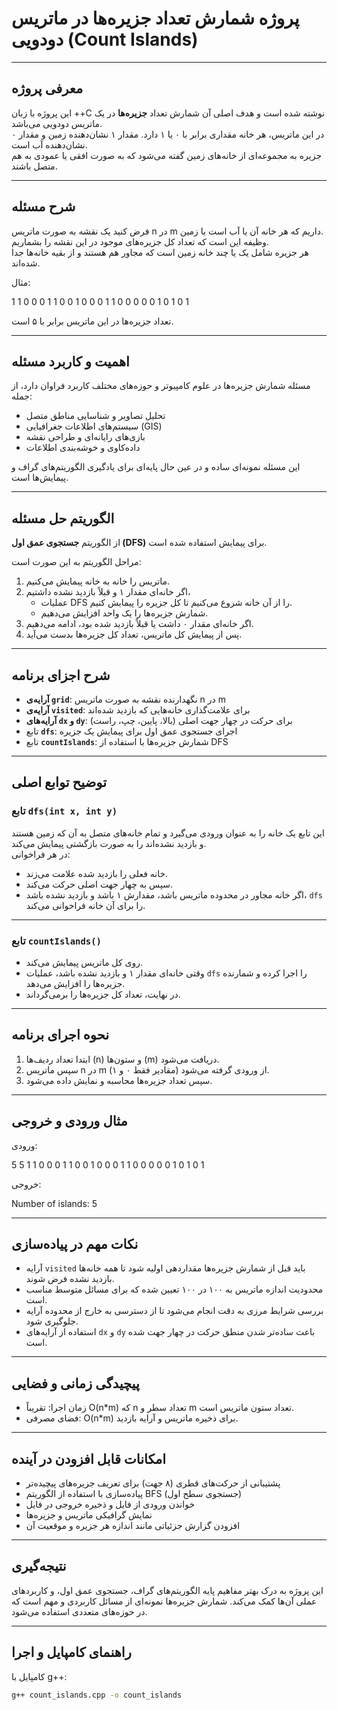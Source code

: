 # پروژه شمارش تعداد جزیره‌ها در ماتریس دودویی (Count Islands)

---

## معرفی پروژه

این پروژه با زبان ++C نوشته شده است و هدف اصلی آن شمارش تعداد **جزیره‌ها** در یک ماتریس دودویی می‌باشد.  
در این ماتریس، هر خانه مقداری برابر با ۰ یا ۱ دارد. مقدار ۱ نشان‌دهنده زمین و مقدار ۰ نشان‌دهنده آب است.  
جزیره به مجموعه‌ای از خانه‌های زمین گفته می‌شود که به صورت افقی یا عمودی به هم متصل باشند.

---

## شرح مسئله

فرض کنید یک نقشه به صورت ماتریس n در m داریم که هر خانه آن یا آب است یا زمین.  
وظیفه این است که تعداد کل جزیره‌های موجود در این نقشه را بشماریم.  
هر جزیره شامل یک یا چند خانه زمین است که مجاور هم هستند و از بقیه خانه‌ها جدا شده‌اند.

مثال:

1 1 0 0 0
1 1 0 0 1
0 0 0 1 1
0 0 0 0 0
1 0 1 0 1


تعداد جزیره‌ها در این ماتریس برابر با ۵ است.

---

## اهمیت و کاربرد مسئله

مسئله شمارش جزیره‌ها در علوم کامپیوتر و حوزه‌های مختلف کاربرد فراوان دارد، از جمله:  
- تحلیل تصاویر و شناسایی مناطق متصل  
- سیستم‌های اطلاعات جغرافیایی (GIS)  
- بازی‌های رایانه‌ای و طراحی نقشه  
- داده‌کاوی و خوشه‌بندی اطلاعات

این مسئله نمونه‌ای ساده و در عین حال پایه‌ای برای یادگیری الگوریتم‌های گراف و پیمایش‌ها است.

---

## الگوریتم حل مسئله

از الگوریتم **جستجوی عمق اول (DFS)** برای پیمایش استفاده شده است.  

مراحل الگوریتم به این صورت است:  
1. ماتریس را خانه به خانه پیمایش می‌کنیم.  
2. اگر خانه‌ای مقدار ۱ و قبلاً بازدید نشده داشتیم،  
   - عملیات DFS را از آن خانه شروع می‌کنیم تا کل جزیره را پیمایش کنیم.  
   - شمارش جزیره‌ها را یک واحد افزایش می‌دهیم.  
3. اگر خانه‌ای مقدار ۰ داشت یا قبلاً بازدید شده بود، ادامه می‌دهیم.  
4. پس از پیمایش کل ماتریس، تعداد کل جزیره‌ها بدست می‌آید.

---

## شرح اجزای برنامه

- **آرایه‌ی `grid`**: نگهدارنده نقشه به صورت ماتریس n در m  
- **آرایه‌ی `visited`**: برای علامت‌گذاری خانه‌هایی که بازدید شده‌اند  
- **آرایه‌های `dx` و `dy`**: برای حرکت در چهار جهت اصلی (بالا، پایین، چپ، راست)  
- تابع **`dfs`**: اجرای جستجوی عمق اول برای پیمایش یک جزیره  
- تابع **`countIslands`**: شمارش جزیره‌ها با استفاده از DFS  

---

## توضیح توابع اصلی

### تابع `dfs(int x, int y)`

این تابع یک خانه را به عنوان ورودی می‌گیرد و تمام خانه‌های متصل به آن که زمین هستند و بازدید نشده‌اند را به صورت بازگشتی پیمایش می‌کند.  
در هر فراخوانی:  
- خانه فعلی را بازدید شده علامت می‌زند.  
- سپس به چهار جهت اصلی حرکت می‌کند.  
- اگر خانه مجاور در محدوده ماتریس باشد، مقدارش ۱ باشد و بازدید نشده باشد، `dfs` را برای آن خانه فراخوانی می‌کند.

---

### تابع `countIslands()`

- روی کل ماتریس پیمایش می‌کند.  
- وقتی خانه‌ای مقدار ۱ و بازدید نشده باشد، عملیات `dfs` را اجرا کرده و شمارنده جزیره‌ها را افزایش می‌دهد.  
- در نهایت، تعداد کل جزیره‌ها را برمی‌گرداند.

---

## نحوه اجرای برنامه

1. ابتدا تعداد ردیف‌ها (n) و ستون‌ها (m) دریافت می‌شود.  
2. سپس ماتریس n در m از ورودی گرفته می‌شود (مقادیر فقط ۰ و ۱).  
3. سپس تعداد جزیره‌ها محاسبه و نمایش داده می‌شود.

---

## مثال ورودی و خروجی

ورودی:

5 5
1 1 0 0 0
1 1 0 0 1
0 0 0 1 1
0 0 0 0 0
1 0 1 0 1



خروجی:

Number of islands: 5


---

## نکات مهم در پیاده‌سازی

- آرایه `visited` باید قبل از شمارش جزیره‌ها مقداردهی اولیه شود تا همه خانه‌ها بازدید نشده فرض شوند.  
- محدودیت اندازه ماتریس به ۱۰۰ در ۱۰۰ تعیین شده که برای مسائل متوسط مناسب است.  
- بررسی شرایط مرزی به دقت انجام می‌شود تا از دسترسی به خارج از محدوده آرایه جلوگیری شود.  
- استفاده از آرایه‌های `dx` و `dy` باعث ساده‌تر شدن منطق حرکت در چهار جهت شده است.  

---

## پیچیدگی زمانی و فضایی

- زمان اجرا: تقریباً O(n*m) که n تعداد سطر و m تعداد ستون ماتریس است.  
- فضای مصرفی: O(n*m) برای ذخیره ماتریس و آرایه بازدید.

---

## امکانات قابل افزودن در آینده

- پشتیبانی از حرکت‌های قطری (۸ جهت) برای تعریف جزیره‌های پیچیده‌تر  
- پیاده‌سازی با استفاده از الگوریتم BFS (جستجوی سطح اول)  
- خواندن ورودی از فایل و ذخیره خروجی در فایل  
- نمایش گرافیکی ماتریس و جزیره‌ها  
- افزودن گزارش جزئیاتی مانند اندازه هر جزیره و موقعیت آن  

---

## نتیجه‌گیری

این پروژه به درک بهتر مفاهیم پایه الگوریتم‌های گراف، جستجوی عمق اول، و کاربردهای عملی آن‌ها کمک می‌کند. شمارش جزیره‌ها نمونه‌ای از مسائل کاربردی و مهم است که در حوزه‌های متعددی استفاده می‌شود.

---

## راهنمای کامپایل و اجرا

کامپایل با g++:

```bash
g++ count_islands.cpp -o count_islands